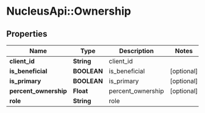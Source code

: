 # NucleusApi::Ownership

## Properties
Name | Type | Description | Notes
------------ | ------------- | ------------- | -------------
**client_id** | **String** | client_id | 
**is_beneficial** | **BOOLEAN** | is_beneficial | [optional] 
**is_primary** | **BOOLEAN** | is_primary | [optional] 
**percent_ownership** | **Float** | percent_ownership | [optional] 
**role** | **String** | role | 


